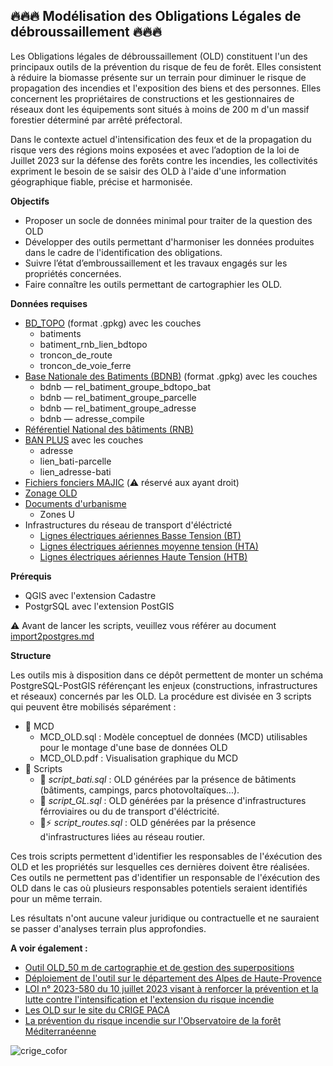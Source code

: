 ## 🔥🔥🔥 Modélisation des Obligations Légales de débroussaillement 🔥🔥🔥

Les Obligations légales de débroussaillement (OLD) constituent l'un des principaux outils de la prévention du risque de feu de forêt. 
Elles consistent à réduire la biomasse présente sur un terrain pour diminuer le risque de propagation des incendies et l'exposition des biens et des personnes. Elles concernent les propriétaires de constructions et les gestionnaires de réseaux dont les équipements sont situés à moins de 200 m d'un massif forestier déterminé par arrêté préfectoral.   

Dans le contexte actuel d'intensification des feux et de la propagation du risque vers des régions moins exposées et avec l’adoption de la loi de Juillet 2023 sur la défense des forêts contre les incendies, les collectivités expriment le besoin de se saisir des OLD à l'aide d'une information géographique fiable, précise et harmonisée.   

**Objectifs**

* Proposer un socle de données minimal pour traiter de la question des OLD 
* Développer des outils permettant d'harmoniser les données produites dans le cadre de l'identification des obligations. 
* Suivre l’état d’embroussaillement et les travaux engagés sur les propriétés concernées.
* Faire connaître les outils permettant de cartographier les OLD. 

**Données requises**

- [BD_TOPO](https://geoservices.ign.fr/bdtopo#telechargementgpkgdep) (format .gpkg) avec les couches 
	- batiments 
	- batiment_rnb_lien_bdtopo
	- troncon_de_route
	- troncon_de_voie_ferre  
- [Base Nationale des Batiments (BDNB)](https://bdnb.io/download/) (format .gpkg) avec les couches 
	- bdnb — rel_batiment_groupe_bdtopo_bat
	- bdnb — rel_batiment_groupe_parcelle
	- bdnb — rel_batiment_groupe_adresse
	- bdnb — adresse_compile
- [Référentiel National des bâtiments (RNB)](https://www.data.gouv.fr/fr/organizations/referentiel-national-des-batiments/#/datasets)
- [BAN PLUS](https://geoservices.ign.fr/ban-plus) avec les couches
	- adresse
	- lien_bati-parcelle
	- lien_adresse-bati
- [Fichiers fonciers MAJIC](https://www.crige-paca.org/services/extractions/) (⚠️ réservé aux ayant droit)
- [Zonage OLD](https://geoservices.ign.fr/debroussaillement)
- [Documents d'urbanisme](https://www.geoportail-urbanisme.gouv.fr/map/#tile=1&lon=2.424722&lat=46.76305599999998&zoom=6)
	- Zones U 
- Infrastructures du réseau de transport d'éléctricté 
	- [Lignes électriques aériennes Basse Tension (BT)](https://opendata.agenceore.fr/explore/dataset/reseau-aerien-basse-tension-bt/information/?stage_theme=true&disjunctive.nom_grd&disjunctive.region&disjunctive.departement&disjunctive.epci)
	- [Lignes électriques aériennes moyenne tension (HTA)](https://opendata.agenceore.fr/explore/dataset/reseau-aerien-moyenne-tension-hta/information/?stage_theme=true&disjunctive.nom_grd&disjunctive.epci&disjunctive.departement&disjunctive.region&disjunctive.commune)
	- [Lignes électriques aériennes Haute Tension (HTB)](https://opendata.agenceore.fr/explore/dataset/reseau-aerien-haute-tension-htb/information/?stage_theme=true&disjunctive.nom_grd&disjunctive.departement&disjunctive.epci)

**Prérequis**

* QGIS avec l'extension Cadastre
* PostgrSQL avec l'extension PostGIS 

⚠️ Avant de lancer les scripts, veuillez vous référer au document [import2postgres.md](https://github.com/CRIGE-PACA-lab/OLD_crige/blob/main/import_postgres.md)

**Structure**

Les outils mis à disposition dans ce dépôt permettent de monter un schéma PostgreSQL-PostGIS référençant les enjeux (constructions, infrastructures et réseaux) concernés par les OLD. 
La procédure est divisée en 3 scripts qui peuvent être mobilisés séparément : 
* 📂 MCD 
	* MCD_OLD.sql : Modèle conceptuel de données (MCD) utilisables pour le montage d'une base de données OLD 
	* MCD_OLD.pdf : Visualisation graphique du MCD
* 📂 Scripts 
	* 🏢 _script_bati.sql_ : OLD générées par la présence de bâtiments (bâtiments, campings, parcs photovoltaïques...).
	* 🚗 _script_GL.sql_ : OLD générées par la présence d'infrastructures férroviaires ou du de transport d'éléctricité.
	* 🚆⚡ _script_routes.sql_ : OLD générées par la présence d'infrastructures liées au réseau routier.

Ces trois scripts permettent d'identifier les responsables de l'éxécution des OLD et les propriétés sur lesquelles ces dernières doivent être réalisées.
Ces outils ne permettent pas d'identifier un responsable de l'éxécution des OLD dans le cas où plusieurs responsables potentiels seraient identifiés pour un même terrain. 

Les résultats n'ont aucune valeur juridique ou contractuelle et ne sauraient se passer d'analyses terrain plus approfondies. 


**A voir également :**

* [Outil OLD_50 m de cartographie et de gestion des superpositions](https://gitlab-forge.din.developpement-durable.gouv.fr/frederic.sarret/old_50m)
* [Déploiement de l'outil sur le département des Alpes de Haute-Provence](https://lizmap.crige-paca.org/index.php/view/map?repository=projetold&project=old_04) 
* [LOI n° 2023-580 du 10 juillet 2023 visant à renforcer la prévention et la lutte contre l'intensification et l'extension du risque incendie](https://www.legifrance.gouv.fr/jorf/id/JORFTEXT000047805414)
* [Les OLD sur le site du CRIGE PACA](https://www.crige-paca.org/projet/obligations-legales-de-debroussaillement/#presentation)
* [La prévention du risque incendie sur l'Observatoire de la forêt Méditerranéenne](https://www.ofme.org/textes.php3?IDRub=18&IDS=84)



![crige_cofor](https://www.crige-paca.org/wp-content/uploads/2025/02/logo_crige_cofor.png)